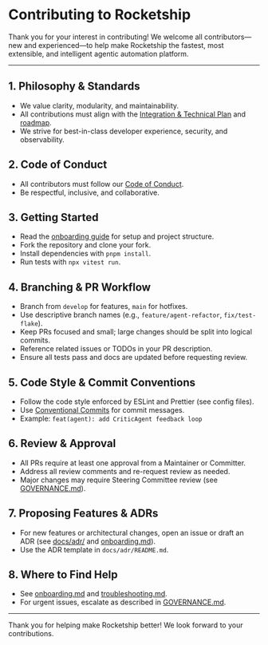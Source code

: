# Contributing to Rocketship

Thank you for your interest in contributing! We welcome all contributors—new and experienced—to help make Rocketship the fastest, most extensible, and intelligent agentic automation platform.

---

## 1. Philosophy & Standards
- We value clarity, modularity, and maintainability.
- All contributions must align with the [Integration & Technical Plan](Feature_Enhancements.md) and [roadmap](docs/roadmap.md).
- We strive for best-in-class developer experience, security, and observability.

## 2. Code of Conduct
- All contributors must follow our [Code of Conduct](CODE_OF_CONDUCT.md).
- Be respectful, inclusive, and collaborative.

## 3. Getting Started
- Read the [onboarding guide](docs/onboarding.md) for setup and project structure.
- Fork the repository and clone your fork.
- Install dependencies with `pnpm install`.
- Run tests with `npx vitest run`.

## 4. Branching & PR Workflow
- Branch from `develop` for features, `main` for hotfixes.
- Use descriptive branch names (e.g., `feature/agent-refactor`, `fix/test-flake`).
- Keep PRs focused and small; large changes should be split into logical commits.
- Reference related issues or TODOs in your PR description.
- Ensure all tests pass and docs are updated before requesting review.

## 5. Code Style & Commit Conventions
- Follow the code style enforced by ESLint and Prettier (see config files).
- Use [Conventional Commits](https://www.conventionalcommits.org/) for commit messages.
- Example: `feat(agent): add CriticAgent feedback loop`

## 6. Review & Approval
- All PRs require at least one approval from a Maintainer or Committer.
- Address all review comments and re-request review as needed.
- Major changes may require Steering Committee review (see [GOVERNANCE.md](GOVERNANCE.md)).

## 7. Proposing Features & ADRs
- For new features or architectural changes, open an issue or draft an ADR (see [docs/adr/](docs/adr/) and [onboarding.md](docs/onboarding.md)).
- Use the ADR template in `docs/adr/README.md`.

## 8. Where to Find Help
- See [onboarding.md](docs/onboarding.md) and [troubleshooting.md](docs/troubleshooting.md).
- For urgent issues, escalate as described in [GOVERNANCE.md](GOVERNANCE.md).

---

Thank you for helping make Rocketship better! We look forward to your contributions.